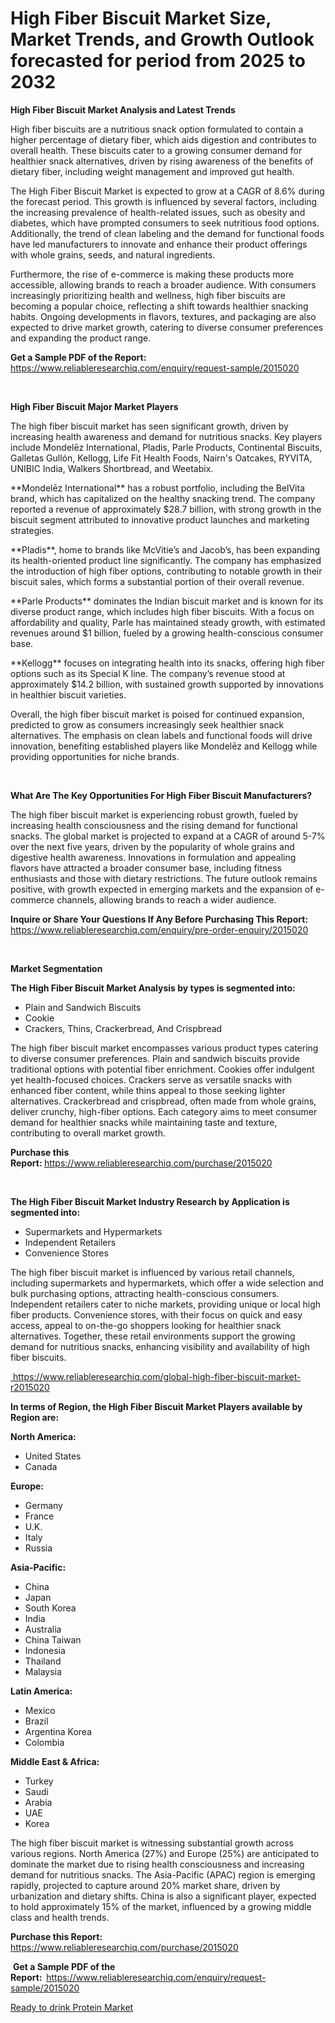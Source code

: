 <p><h1>High Fiber Biscuit Market Size, Market Trends, and Growth Outlook forecasted for period from 2025 to 2032</h1></p><p><strong>High Fiber Biscuit Market Analysis and Latest Trends</strong></p>
<p><p>High fiber biscuits are a nutritious snack option formulated to contain a higher percentage of dietary fiber, which aids digestion and contributes to overall health. These biscuits cater to a growing consumer demand for healthier snack alternatives, driven by rising awareness of the benefits of dietary fiber, including weight management and improved gut health.</p><p>The High Fiber Biscuit Market is expected to grow at a CAGR of 8.6% during the forecast period. This growth is influenced by several factors, including the increasing prevalence of health-related issues, such as obesity and diabetes, which have prompted consumers to seek nutritious food options. Additionally, the trend of clean labeling and the demand for functional foods have led manufacturers to innovate and enhance their product offerings with whole grains, seeds, and natural ingredients.</p><p>Furthermore, the rise of e-commerce is making these products more accessible, allowing brands to reach a broader audience. With consumers increasingly prioritizing health and wellness, high fiber biscuits are becoming a popular choice, reflecting a shift towards healthier snacking habits. Ongoing developments in flavors, textures, and packaging are also expected to drive market growth, catering to diverse consumer preferences and expanding the product range.</p></p>
<p><strong>Get a Sample PDF of the Report:&nbsp;</strong> <a href="https://www.reliableresearchiq.com/enquiry/request-sample/2015020?utm_campaign=2250&utm_medium=2&utm_source=Github&utm_content=ia&utm_term=14022025&utm_id=high-fiber-biscuit">https://www.reliableresearchiq.com/enquiry/request-sample/2015020</a></p>
<p>&nbsp;</p>
<p><strong>High Fiber Biscuit Major Market Players</strong></p>
<p><p>The high fiber biscuit market has seen significant growth, driven by increasing health awareness and demand for nutritious snacks. Key players include Mondelēz International, Pladis, Parle Products, Continental Biscuits, Galletas Gullón, Kellogg, Life Fit Health Foods, Nairn's Oatcakes, RYVITA, UNIBIC India, Walkers Shortbread, and Weetabix.</p><p>**Mondelēz International** has a robust portfolio, including the BelVita brand, which has capitalized on the healthy snacking trend. The company reported a revenue of approximately $28.7 billion, with strong growth in the biscuit segment attributed to innovative product launches and marketing strategies.</p><p>**Pladis**, home to brands like McVitie’s and Jacob’s, has been expanding its health-oriented product line significantly. The company has emphasized the introduction of high fiber options, contributing to notable growth in their biscuit sales, which forms a substantial portion of their overall revenue.</p><p>**Parle Products** dominates the Indian biscuit market and is known for its diverse product range, which includes high fiber biscuits. With a focus on affordability and quality, Parle has maintained steady growth, with estimated revenues around $1 billion, fueled by a growing health-conscious consumer base.</p><p>**Kellogg** focuses on integrating health into its snacks, offering high fiber options such as its Special K line. The company’s revenue stood at approximately $14.2 billion, with sustained growth supported by innovations in healthier biscuit varieties.</p><p>Overall, the high fiber biscuit market is poised for continued expansion, predicted to grow as consumers increasingly seek healthier snack alternatives. The emphasis on clean labels and functional foods will drive innovation, benefiting established players like Mondelēz and Kellogg while providing opportunities for niche brands.</p></p>
<p>&nbsp;</p>
<p><strong>What Are The Key Opportunities For High Fiber Biscuit Manufacturers?</strong></p>
<p><p>The high fiber biscuit market is experiencing robust growth, fueled by increasing health consciousness and the rising demand for functional snacks. The global market is projected to expand at a CAGR of around 5-7% over the next five years, driven by the popularity of whole grains and digestive health awareness. Innovations in formulation and appealing flavors have attracted a broader consumer base, including fitness enthusiasts and those with dietary restrictions. The future outlook remains positive, with growth expected in emerging markets and the expansion of e-commerce channels, allowing brands to reach a wider audience.</p></p>
<p><strong>Inquire or Share Your Questions If Any Before Purchasing This Report:</strong> <a href="https://www.reliableresearchiq.com/enquiry/pre-order-enquiry/2015020?utm_campaign=2250&utm_medium=2&utm_source=Github&utm_content=ia&utm_term=14022025&utm_id=high-fiber-biscuit">https://www.reliableresearchiq.com/enquiry/pre-order-enquiry/2015020</a></p>
<p>&nbsp;</p>
<p><strong>Market Segmentation</strong></p>
<p><strong>The High Fiber Biscuit Market Analysis by types is segmented into:</strong></p>
<p><ul><li>Plain and Sandwich Biscuits</li><li>Cookie</li><li>Crackers, Thins, Crackerbread, And Crispbread</li></ul></p>
<p><p>The high fiber biscuit market encompasses various product types catering to diverse consumer preferences. Plain and sandwich biscuits provide traditional options with potential fiber enrichment. Cookies offer indulgent yet health-focused choices. Crackers serve as versatile snacks with enhanced fiber content, while thins appeal to those seeking lighter alternatives. Crackerbread and crispbread, often made from whole grains, deliver crunchy, high-fiber options. Each category aims to meet consumer demand for healthier snacks while maintaining taste and texture, contributing to overall market growth.</p></p>
<p><strong>Purchase this Report:&nbsp;</strong><a href="https://www.reliableresearchiq.com/purchase/2015020?utm_campaign=2250&utm_medium=2&utm_source=Github&utm_content=ia&utm_term=14022025&utm_id=high-fiber-biscuit">https://www.reliableresearchiq.com/purchase/2015020</a></p>
<p>&nbsp;</p>
<p><strong>The High Fiber Biscuit Market Industry Research by Application is segmented into:</strong></p>
<p><ul><li>Supermarkets and Hypermarkets</li><li>Independent Retailers</li><li>Convenience Stores</li></ul></p>
<p><p>The high fiber biscuit market is influenced by various retail channels, including supermarkets and hypermarkets, which offer a wide selection and bulk purchasing options, attracting health-conscious consumers. Independent retailers cater to niche markets, providing unique or local high fiber products. Convenience stores, with their focus on quick and easy access, appeal to on-the-go shoppers looking for healthier snack alternatives. Together, these retail environments support the growing demand for nutritious snacks, enhancing visibility and availability of high fiber biscuits.</p></p>
<p><a href="https://www.reliableresearchiq.com/global-high-fiber-biscuit-market-r2015020?utm_campaign=2250&utm_medium=2&utm_source=Github&utm_content=ia&utm_term=14022025&utm_id=high-fiber-biscuit">&nbsp;https://www.reliableresearchiq.com/global-high-fiber-biscuit-market-r2015020</a></p>
<p><strong>In terms of Region, the High Fiber Biscuit Market Players available by Region are:</strong></p>
<p>
    <p> <strong> North America: </strong>
        <ul>
            <li>United States</li>
            <li>Canada</li>
        </ul>
        </p> 
    <p> <strong> Europe: </strong>
        <ul>
            <li>Germany</li>
            <li>France</li>
            <li>U.K.</li>
            <li>Italy</li>
            <li>Russia</li>
        </ul>
        </p> 
    <p> <strong> Asia-Pacific: </strong>
        <ul>
            <li>China</li>
            <li>Japan</li>
            <li>South Korea</li>
            <li>India</li>
            <li>Australia</li>
            <li>China Taiwan</li>
            <li>Indonesia</li>
            <li>Thailand</li>
            <li>Malaysia</li>
        </ul>
        </p> 
    <p> <strong> Latin America: </strong>
        <ul>
            <li>Mexico</li>
            <li>Brazil</li>
            <li>Argentina Korea</li>
            <li>Colombia</li>
        </ul>
        </p> 
    <p> <strong> Middle East & Africa: </strong>
        <ul>
            <li>Turkey</li>
            <li>Saudi</li>
            <li>Arabia</li>
            <li>UAE</li>
            <li>Korea</li>
        </ul>
    </p>
    </p>
<p><p>The high fiber biscuit market is witnessing substantial growth across various regions. North America (27%) and Europe (25%) are anticipated to dominate the market due to rising health consciousness and increasing demand for nutritious snacks. The Asia-Pacific (APAC) region is emerging rapidly, projected to capture around 20% market share, driven by urbanization and dietary shifts. China is also a significant player, expected to hold approximately 15% of the market, influenced by a growing middle class and health trends.</p></p>
<p><strong>Purchase this Report: </strong><a href="https://www.reliableresearchiq.com/purchase/2015020?utm_campaign=2250&utm_medium=2&utm_source=Github&utm_content=ia&utm_term=14022025&utm_id=high-fiber-biscuit">https://www.reliableresearchiq.com/purchase/2015020</a></p>
<p>&nbsp;<strong>Get a Sample PDF of the Report:&nbsp;&nbsp;</strong><a href="https://www.reliableresearchiq.com/enquiry/request-sample/2015020?utm_campaign=2250&utm_medium=2&utm_source=Github&utm_content=ia&utm_term=14022025&utm_id=high-fiber-biscuit">https://www.reliableresearchiq.com/enquiry/request-sample/2015020</a></p>
<p><strong></strong></p>
<p><p><a href="https://github.com/tambraunrue691969/Market-Research-Report-List-1/blob/main/ready-to-drink-protein-market.md?utm_campaign=2250&utm_medium=2&utm_source=Github&utm_content=ia&utm_term=14022025&utm_id=high-fiber-biscuit">Ready to drink Protein Market</a></p></p>